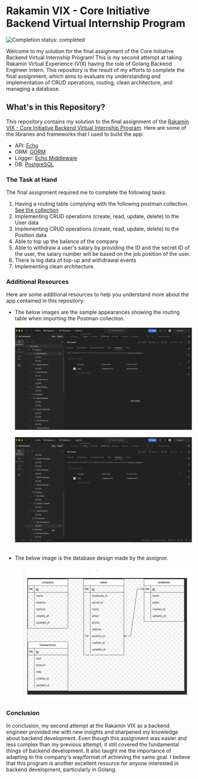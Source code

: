 # Rakamin VIX - Core Initiative Backend Virtual Internship Program

![Completion status: completed](https://img.shields.io/badge/COMPLETION%20STATUS-COMPLETED-success?style=for-the-badge)

Welcome to my solution for the final assignment of the Core Initiative Backend Virtual Internship Program! This is my second attempt at taking Rakamin Virtual Experience (VIX) having the role of Golang Backend Engineer intern. This repository is the result of my efforts to complete the final assignment, which aims to evaluate my understanding and implementation of CRUD operations, routing, clean architecture, and managing a database.

## What's in this Repository?

This repository contains my solution to the final assignment of the [Rakamin VIX - Core Initiative Backend Virtual Internship Program](https://www.rakamin.com/virtual-internship-experience/backend-development-core-insiative).
Here are some of the libraries and frameworks that I used to build the app:
- API: [Echo](https://echo.labstack.com/)
- ORM: [GORM](https://gorm.io/)
- Logger: [Echo Middleware](https://echo.labstack.com/middleware/logger/)
- DB: [PostgreSQL](https://gorm.io/docs/connecting_to_the_database.html#PostgreSQL)

### The Task at Hand

The final assignment required me to complete the following tasks:
1. Having a routing table complying with the following postman collection. 
[See the collection](Self-payroll.postman_collection.json)
2. Implementing CRUD operations (create, read, update, delete) to the User data
3. Implementing CRUD operations (create, read, update, delete) to the Position data
3. Able to top up the balance of the company
4. Able to withdraw a user's salary by providing the ID and the secret ID of the user, the salary number will be based on the job position of the user.
5. There is log data of top-up and withdrawal events
6. Implementing clean architecture.

### Additional Resources

Here are some additional resources to help you understand more about the app contained in this repository:

- The below images are the sample appearances showing the routing table when importing the Postman collection.
<br><br>
![postman-1](postman-1.png)
<br><br>
![postman-2](postman-2.png)
<br><br>

- The below image is the database design made by the assignor.
<br><br>
![database-design](database-design.png)

### Conclusion
In conclusion, my second attempt at the Rakamin VIX as a backend engineer provided me with new insights and sharpened my knowledge about backend development. Even though this assignment was easier and less complex than my previous attempt, it still covered the fundamental things of backend development. It also taught me the importance of adapting to the company's way/format of achieving the same goal. I believe that this program is another excellent resource for anyone interested in backend development, particularly in Golang.
 